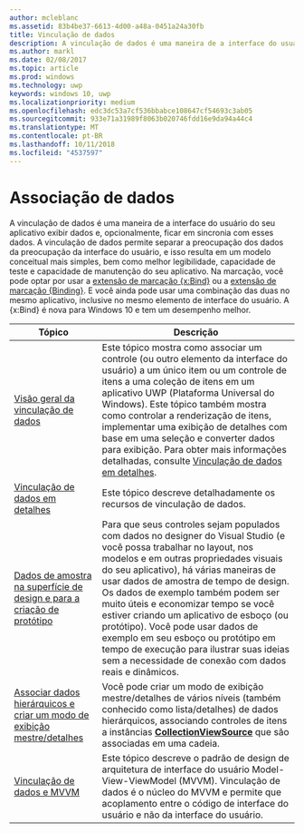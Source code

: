 ```yaml
---
author: mcleblanc
ms.assetid: 83b4be37-6613-4d00-a48a-0451a24a30fb
title: Vinculação de dados
description: A vinculação de dados é uma maneira de a interface do usuário do seu aplicativo exibir dados e, opcionalmente, ficar em sincronia com esses dados.
ms.author: markl
ms.date: 02/08/2017
ms.topic: article
ms.prod: windows
ms.technology: uwp
keywords: windows 10, uwp
ms.localizationpriority: medium
ms.openlocfilehash: edc3dc53a7cf536bbabce108647cf54693c3ab05
ms.sourcegitcommit: 933e71a31989f8063b020746fdd16e9da94a44c4
ms.translationtype: MT
ms.contentlocale: pt-BR
ms.lasthandoff: 10/11/2018
ms.locfileid: "4537597"
---
```

# <a name="data-binding"></a>Associação de dados

A vinculação de dados é uma maneira de a interface do usuário do seu aplicativo exibir dados e, opcionalmente, ficar em sincronia com esses dados. A vinculação de dados permite separar a preocupação dos dados da preocupação da interface do usuário, e isso resulta em um modelo conceitual mais simples, bem como melhor legibilidade, capacidade de teste e capacidade de manutenção do seu aplicativo. Na marcação, você pode optar por usar a [extensão de marcação {x:Bind}](https://msdn.microsoft.com/library/windows/apps/Mt204783) ou a [extensão de marcação {Binding}](https://msdn.microsoft.com/library/windows/apps/Mt204782). E você ainda pode usar uma combinação das duas no mesmo aplicativo, inclusive no mesmo elemento de interface do usuário. A {x:Bind} é nova para Windows 10 e tem um desempenho melhor.

| Tópico | Descrição |
|-------|-------------|
| [Visão geral da vinculação de dados](data-binding-quickstart.md) | Este tópico mostra como associar um controle (ou outro elemento da interface do usuário) a um único item ou um controle de itens a uma coleção de itens em um aplicativo UWP (Plataforma Universal do Windows). Este tópico também mostra como controlar a renderização de itens, implementar uma exibição de detalhes com base em uma seleção e converter dados para exibição. Para obter mais informações detalhadas, consulte [Vinculação de dados em detalhes](data-binding-in-depth.md). | 
| [Vinculação de dados em detalhes](data-binding-in-depth.md) | Este tópico descreve detalhadamente os recursos de vinculação de dados. |
| [Dados de amostra na superfície de design e para a criação de protótipo](displaying-data-in-the-designer.md) | Para que seus controles sejam populados com dados no designer do Visual Studio (e você possa trabalhar no layout, nos modelos e em outras propriedades visuais do seu aplicativo), há várias maneiras de usar dados de amostra de tempo de design. Os dados de exemplo também podem ser muito úteis e economizar tempo se você estiver criando um aplicativo de esboço (ou protótipo). Você pode usar dados de exemplo em seu esboço ou protótipo em tempo de execução para ilustrar suas ideias sem a necessidade de conexão com dados reais e dinâmicos. |
| [Associar dados hierárquicos e criar um modo de exibição mestre/detalhes](how-to-bind-to-hierarchical-data-and-create-a-master-details-view.md) | Você pode criar um modo de exibição mestre/detalhes de vários níveis (também conhecido como lista/detalhes) de dados hierárquicos, associando controles de itens a instâncias [<strong>CollectionViewSource</strong>](https://msdn.microsoft.com/library/windows/apps/BR209833) que são associadas em uma cadeia. |
| [Vinculação de dados e MVVM](data-binding-and-mvvm.md) | Este tópico descreve o padrão de design de arquitetura de interface do usuário Model-View-ViewModel (MVVM). Vinculação de dados é o núcleo do MVVM e permite que acoplamento entre o código de interface do usuário e não da interface do usuário. |
